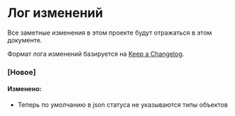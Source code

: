 # Лог изменений

Все заметные изменения в этом проекте будут отражаться в этом документе.

Формат лога изменений базируется на [Keep a Changelog](https://keepachangelog.com/en/1.0.0/).

### [Новое]

#### Изменено:

* Теперь по умолчанию в json статуса не указываются типы объектов

